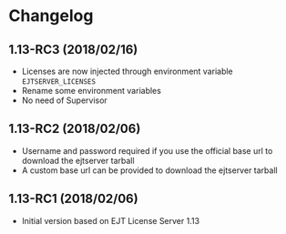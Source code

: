 # Changelog

## 1.13-RC3 (2018/02/16)

* Licenses are now injected through environment variable `EJTSERVER_LICENSES`
* Rename some environment variables
* No need of Supervisor

## 1.13-RC2 (2018/02/06)

* Username and password required if you use the official base url to download the ejtserver tarball
* A custom base url can be provided to download the ejtserver tarball

## 1.13-RC1 (2018/02/06)

* Initial version based on EJT License Server 1.13
